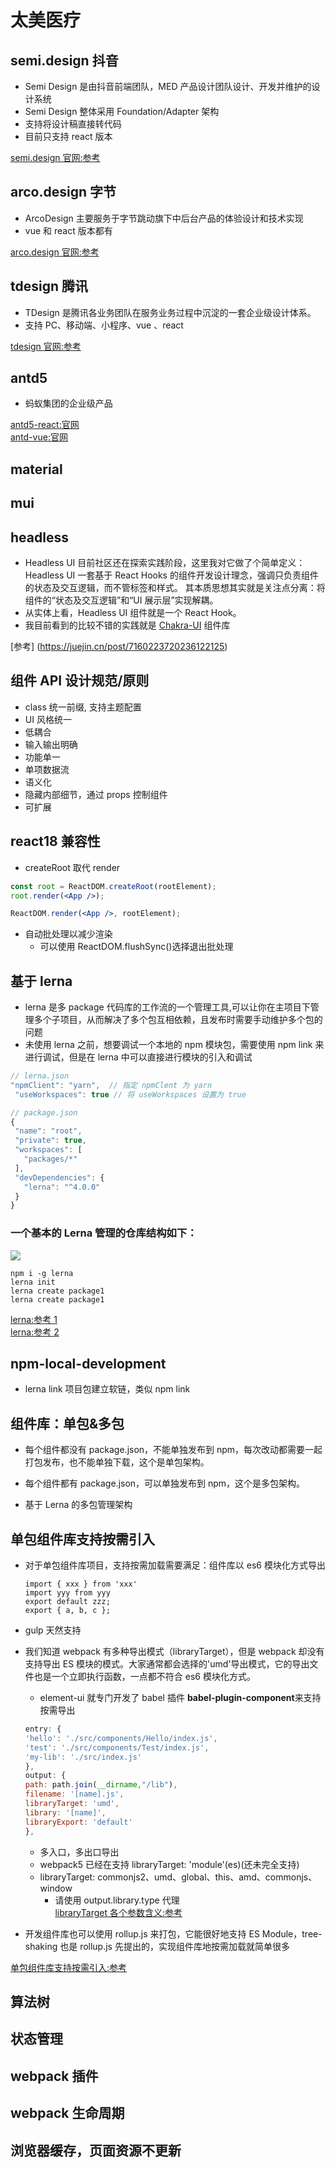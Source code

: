 # 太美医疗

## semi.design 抖音

- Semi Design 是由抖音前端团队，MED 产品设计团队设计、开发并维护的设计系统
- Semi Design 整体采用 Foundation/Adapter 架构
- 支持将设计稿直接转代码
- 目前只支持 react 版本

[semi.design 官网:参考](https://semi.design/zh-CN/start/introduction)

## arco.design 字节

- ArcoDesign 主要服务于字节跳动旗下中后台产品的体验设计和技术实现
- vue 和 react 版本都有

[arco.design 官网:参考](https://arco.design/)

## tdesign 腾讯

- TDesign 是腾讯各业务团队在服务业务过程中沉淀的一套企业级设计体系。
- 支持 PC、移动端、小程序、vue 、react

[tdesign 官网:参考](https://tdesign.tencent.com/)

## antd5

- 蚂蚁集团的企业级产品

[antd5-react:官网](https://ant.design/docs/react/introduce-cn)  
[antd-vue:官网](https://2x.antdv.com/docs/vue/introduce-cn)

## material

## mui

## headless

- Headless UI 目前社区还在探索实践阶段，这里我对它做了个简单定义：Headless UI 一套基于 React Hooks 的组件开发设计理念，强调只负责组件的状态及交互逻辑，而不管标签和样式。 其本质思想其实就是关注点分离：将组件的“状态及交互逻辑”和“UI 展示层”实现解耦。
- 从实体上看，Headless UI 组件就是一个 React Hook。
- 我目前看到的比较不错的实践就是 [Chakra-UI](https://chakra-ui.com/getting-started) 组件库

[参考] (https://juejin.cn/post/7160223720236122125)

## 组件 API 设计规范/原则

- class 统一前缀, 支持主题配置
- UI 风格统一
- 低耦合
- 输入输出明确
- 功能单一
- 单项数据流
- 语义化
- 隐藏内部细节，通过 props 控制组件
- 可扩展

## react18 兼容性

- createRoot 取代 render

```jsx
const root = ReactDOM.createRoot(rootElement);
root.render(<App />);
```

```jsx
ReactDOM.render(<App />, rootElement);
```

- 自动批处理以减少渲染
  - 可以使用 ReactDOM.flushSync()选择退出批处理

## 基于 lerna

- lerna 是多 package 代码库的工作流的一个管理工具,可以让你在主项目下管理多个子项目，从而解决了多个包互相依赖，且发布时需要手动维护多个包的问题
- 未使用 lerna 之前，想要调试一个本地的 npm 模块包，需要使用 npm link 来进行调试，但是在 lerna 中可以直接进行模块的引入和调试

```js
// lerna.json
"npmClient": "yarn",  // 指定 npmClent 为 yarn
 "useWorkspaces": true // 将 useWorkspaces 设置为 true
```

```js
// package.json
{
 "name": "root",
 "private": true,
 "workspaces": [
   "packages/*"
 ],
 "devDependencies": {
   "lerna": "^4.0.0"
 }
}
```

### 一个基本的 Lerna 管理的仓库结构如下：

![](https://oscimg.oschina.net/oscnet/cbf3ca2fc2bdc28777cea860d4ab220c949.jpg)

```
npm i -g lerna
lerna init
lerna create package1
lerna create package1
```

[lerna:参考 1](https://juejin.cn/post/6980541487683469349)  
[lerna:参考 2](https://my.oschina.net/vivotech/blog/3089030)

## npm-local-development

- lerna link 项目包建立软链，类似 npm link

## 组件库：单包&多包

- 每个组件都没有 package.json，不能单独发布到 npm，每次改动都需要一起打包发布，也不能单独下载，这个是单包架构。

- 每个组件都有 package.json，可以单独发布到 npm，这个是多包架构。

- 基于 Lerna 的多包管理架构

## 单包组件库支持按需引入

- 对于单包组件库项目，支持按需加载需要满足：组件库以 es6 模块化方式导出
  ```
  import { xxx } from 'xxx'
  import yyy from yyy
  export default zzz;
  export { a, b, c };
  ```
- gulp 天然支持

- 我们知道 webpack 有多种导出模式（libraryTarget），但是 webpack 却没有支持导出 ES 模块的模式。大家通常都会选择的'umd'导出模式，它的导出文件也是一个立即执行函数，一点都不符合 es6 模块化方式。

  - element-ui 就专门开发了 babel 插件 **babel-plugin-component**来支持按需导出

  ```js
  entry: {
  'hello': './src/components/Hello/index.js',
  'test': './src/components/Test/index.js',
  'my-lib': './src/index.js'
  },
  output: {
  path: path.join(__dirname,"/lib"),
  filename: '[name].js',
  libraryTarget: 'umd',
  library: '[name]',
  libraryExport: 'default'
  },
  ```

  - 多入口，多出口导出
  - webpack5 已经在支持 libraryTarget: 'module'(es)(还未完全支持)
  - libraryTarget: commonjs2、umd、global、this、amd、commonjs、window
    - 请使用 output.library.type 代理  
      [libraryTarget 各个参数含义:参考](https://juejin.cn/post/6844904144864559117)

- 开发组件库也可以使用 rollup.js 来打包，它能很好地支持 ES Module，tree-shaking 也是 rollup.js 先提出的，实现组件库地按需加载就简单很多

[单包组件库支持按需引入:参考](https://juejin.cn/post/6932736907830886413)

## 算法树

## 状态管理

## webpack 插件

## webpack 生命周期

## 浏览器缓存，页面资源不更新
